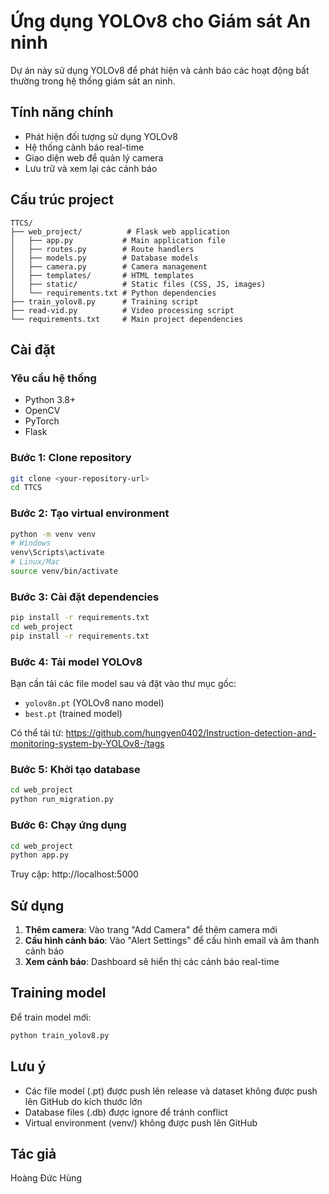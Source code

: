 # Ứng dụng YOLOv8 cho Giám sát An ninh

Dự án này sử dụng YOLOv8 để phát hiện và cảnh báo các hoạt động bất thường trong hệ thống giám sát an ninh.

## Tính năng chính

- Phát hiện đối tượng sử dụng YOLOv8
- Hệ thống cảnh báo real-time
- Giao diện web để quản lý camera
- Lưu trữ và xem lại các cảnh báo

## Cấu trúc project

```
TTCS/
├── web_project/          # Flask web application
│   ├── app.py           # Main application file
│   ├── routes.py        # Route handlers
│   ├── models.py        # Database models
│   ├── camera.py        # Camera management
│   ├── templates/       # HTML templates
│   ├── static/          # Static files (CSS, JS, images)
│   └── requirements.txt # Python dependencies
├── train_yolov8.py      # Training script
├── read-vid.py          # Video processing script
└── requirements.txt     # Main project dependencies
```

## Cài đặt

### Yêu cầu hệ thống
- Python 3.8+
- OpenCV
- PyTorch
- Flask

### Bước 1: Clone repository
```bash
git clone <your-repository-url>
cd TTCS
```

### Bước 2: Tạo virtual environment
```bash
python -m venv venv
# Windows
venv\Scripts\activate
# Linux/Mac
source venv/bin/activate
```

### Bước 3: Cài đặt dependencies
```bash
pip install -r requirements.txt
cd web_project
pip install -r requirements.txt
```

### Bước 4: Tải model YOLOv8
Bạn cần tải các file model sau và đặt vào thư mục gốc:
- `yolov8n.pt` (YOLOv8 nano model)
- `best.pt` (trained model)

Có thể tải từ: https://github.com/hungyen0402/Instruction-detection-and-monitoring-system-by-YOLOv8-/tags

### Bước 5: Khởi tạo database
```bash
cd web_project
python run_migration.py
```

### Bước 6: Chạy ứng dụng
```bash
cd web_project
python app.py
```

Truy cập: http://localhost:5000

## Sử dụng

1. **Thêm camera**: Vào trang "Add Camera" để thêm camera mới
2. **Cấu hình cảnh báo**: Vào "Alert Settings" để cấu hình email và âm thanh cảnh báo
3. **Xem cảnh báo**: Dashboard sẽ hiển thị các cảnh báo real-time

## Training model

Để train model mới:

```bash
python train_yolov8.py
```

## Lưu ý

- Các file model (.pt) được push lên release và dataset không được push lên GitHub do kích thước lớn
- Database files (.db) được ignore để tránh conflict
- Virtual environment (venv/) không được push lên GitHub

## Tác giả

Hoàng Đức Hùng 
